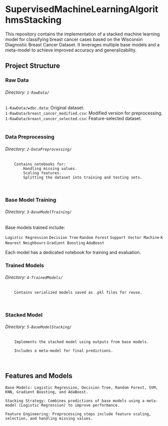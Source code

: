 # SupervisedMachineLearningAlgorithmsStacking
This repository contains the implementation of a stacked machine learning model for classifying breast cancer cases based on the Wisconsin Diagnostic Breast Cancer Dataset. It leverages multiple base models and a meta-model to achieve improved accuracy and generalizability.




## Project Structure



### Raw Data

###### Directory: `1-RawData/`
`1-RawData/wdbc.data`: Original dataset.<br>
`1-RawData/breast_cancer_modified.csv`: Modified version for preprocessing.<br>
`1-RawData/breast_cancer_selected.csv`: Feature-selected dataset.<br>
<br>

### Data Preprocessing

###### Directory: `2-DataPreprocessing/`

        Contains notebooks for:
            Handling missing values.
            Scaling features.
            Splitting the dataset into training and testing sets.
<br>

### Base Model Training

###### Directory: `3-BaseModelTraining/`

Base models trained include:

`Logistic Regression`
`Decision Tree`
`Random Forest`
`Support Vector Machine`
`K Nearest Neighbours`
`Gradient Boosting`
`AdaBoost`

Each model has a dedicated notebook for training and evaluation.
<br>

### Trained Models

###### Directory: `4-TrainedModels/`

        Contains serialized models saved as .pkl files for reuse.
<br>

### Stacked Model

###### Directory: `5-BaseModelStacking/`

        Implements the stacked model using outputs from base models.

        Includes a meta-model for final predictions.
<br>


        

## Features and Models

    Base Models: Logistic Regression, Decision Tree, Random Forest, SVM, KNN, Gradient Boosting, and AdaBoost.

    Stacking Strategy: Combines predictions of base models using a meta-model (Logistic Regression) to improve performance.

    Feature Engineering: Preprocessing steps include feature scaling, selection, and handling missing values.
